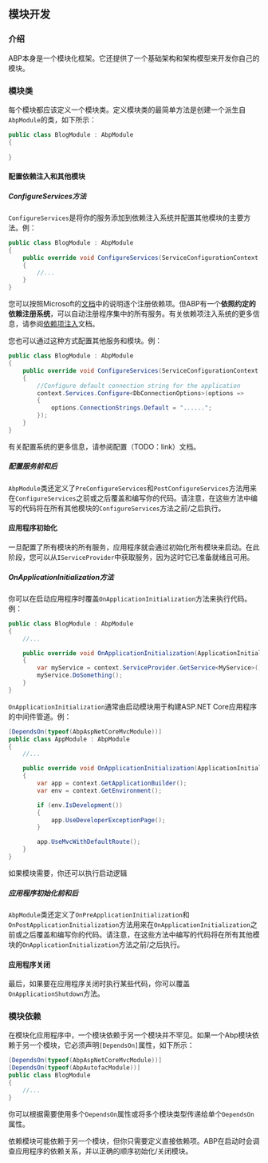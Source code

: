﻿## 模块开发

### 介绍

ABP本身是一个模块化框架。它还提供了一个基础架构和架构模型来开发你自己的模块。

### 模块类

每个模块都应该定义一个模块类。定义模块类的最简单方法是创建一个派生自``AbpModule``的类，如下所示：

````C#
public class BlogModule : AbpModule
{
            
}

````

#### 配置依赖注入和其他模块

##### ConfigureServices方法

``ConfigureServices``是将你的服务添加到依赖注入系统并配置其他模块的主要方法。例：

````C#
public class BlogModule : AbpModule
{
    public override void ConfigureServices(ServiceConfigurationContext context)
    {
        //...
    }
}
````

您可以按照Microsoft的<a href="https://docs.microsoft.com/en-us/aspnet/core/fundamentals/dependency-injection" target="_blank">文档</a>中的说明逐个注册依赖项。但ABP有一个**依照约定的依赖注册系统**，可以自动注册程序集中的所有服务。有关依赖项注入系统的更多信息，请参阅[依赖项注入](Dependency-Injection.cn.md)文档。

您也可以通过这种方式配置其他服务和模块。例：

````C#
public class BlogModule : AbpModule
{
    public override void ConfigureServices(ServiceConfigurationContext context)
    {
        //Configure default connection string for the application
        context.Services.Configure<DbConnectionOptions>(options =>
        {
            options.ConnectionStrings.Default = "......";
        });
    }
}
````
有关配置系统的更多信息，请参阅配置（TODO：link）文档。

##### 配置服务前和后

``AbpModule``类还定义了``PreConfigureServices``和``PostConfigureServices``方法用来在``ConfigureServices``之前或之后覆盖和编写你的代码。请注意，在这些方法中编写的代码将在所有其他模块的``ConfigureServices``方法之前/之后执行。

#### 应用程序初始化

一旦配置了所有模块的所有服务，应用程序就会通过初始化所有模块来启动。在此阶段，您可以从``IServiceProvider``中获取服务，因为这时它已准备就绪且可用。

##### OnApplicationInitialization方法

你可以在启动应用程序时覆盖``OnApplicationInitialization``方法来执行代码。例：

````C#
public class BlogModule : AbpModule
{
    //...

    public override void OnApplicationInitialization(ApplicationInitializationContext context)
    {
        var myService = context.ServiceProvider.GetService<MyService>();
        myService.DoSomething();
    }
}
````

``OnApplicationInitialization``通常由启动模块用于构建ASP.NET Core应用程序的中间件管道。例：

````C#
[DependsOn(typeof(AbpAspNetCoreMvcModule))]
public class AppModule : AbpModule
{
    //...

    public override void OnApplicationInitialization(ApplicationInitializationContext context)
    {
        var app = context.GetApplicationBuilder();
        var env = context.GetEnvironment();

        if (env.IsDevelopment())
        {
            app.UseDeveloperExceptionPage();
        }

        app.UseMvcWithDefaultRoute();
    }
}
````

如果模块需要，你还可以执行启动逻辑

##### 应用程序初始化前和后

``AbpModule``类还定义了``OnPreApplicationInitialization``和``OnPostApplicationInitialization``方法用来在``OnApplicationInitialization``之前或之后覆盖和编写你的代码。请注意，在这些方法中编写的代码将在所有其他模块的``OnApplicationInitialization``方法之前/之后执行。

#### 应用程序关闭

最后，如果要在应用程序关闭时执行某些代码，你可以覆盖``OnApplicationShutdown``方法。

### 模块依赖

在模块化应用程序中，一个模块依赖于另一个模块并不罕见。如果一个Abp模块依赖于另一个模块，它必须声明``[DependsOn]``属性，如下所示：

````C#
[DependsOn(typeof(AbpAspNetCoreMvcModule))]
[DependsOn(typeof(AbpAutofacModule))]
public class BlogModule
{
    //...
}
````

你可以根据需要使用多个``DependsOn``属性或将多个模块类型传递给单个``DependsOn``属性。

依赖模块可能依赖于另一个模块，但你只需要定义直接依赖项。ABP在启动时会调查应用程序的依赖关系，并以正确的顺序初始化/关闭模块。
